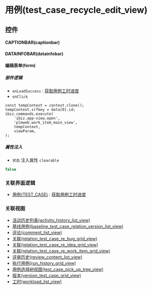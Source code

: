 # 用例(test_case_recycle_edit_view)  <!-- {docsify-ignore-all} -->



## 控件
#### CAPTIONBAR(captionbar)
#### DATAINFOBAR(datainfobar)
#### 编辑表单(form)

##### 部件逻辑
* `onLoadSuccess` : [获取用例工时进度](module/TestMgmt/test_case/uilogic/get_workload_schedule)
* `onClick`
```
const tempContext = context.clone();
tempContext.srfkey = data[0].id;
ibiz.commands.execute(
    'ibiz.app-view.open',
    'plmweb.work_item_main_view',
    tempContext,
    viewParam,
);
```

##### 属性注入
* `状态` 注入属性 `clearable`

```javascript
false
```


### 关联界面逻辑
  * [用例(TEST_CASE)](module/TestMgmt/test_case) : [获取用例工时进度](module/TestMgmt/test_case/uilogic/get_workload_schedule)

### 关联视图
  * [活动历史列表(activity_history_list_view)](app/view/activity_history_list_view)
  * [基线用例(baseline_test_case_relation_version_list_view)](app/view/baseline_test_case_relation_version_list_view)
  * [评论(comment_list_view)](app/view/comment_list_view)
  * [关联(relation_test_case_re_bug_grid_view)](app/view/relation_test_case_re_bug_grid_view)
  * [关联(relation_test_case_re_idea_grid_view)](app/view/relation_test_case_re_idea_grid_view)
  * [关联(relation_test_case_re_work_item_grid_view)](app/view/relation_test_case_re_work_item_grid_view)
  * [评审历史(review_content_list_view)](app/view/review_content_list_view)
  * [执行用例(run_history_grid_view)](app/view/run_history_grid_view)
  * [用例选择树视图(test_case_pick_up_tree_view)](app/view/test_case_pick_up_tree_view)
  * [版本(version_test_case_grid_view)](app/view/version_test_case_grid_view)
  * [工时(workload_list_view)](app/view/workload_list_view)

<script>
 const { createApp } = Vue
  createApp({
    data() {
      return {

      }
    }
  }).use(ElementPlus).mount('#app')
</script>